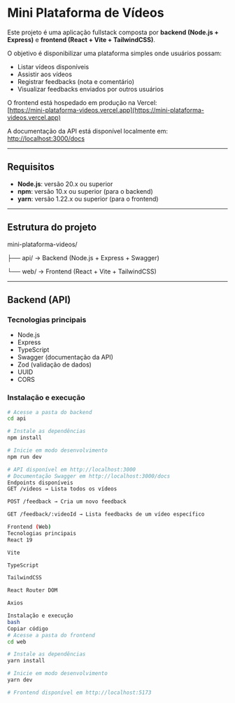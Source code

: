 # Mini Plataforma de Vídeos

Este projeto é uma aplicação fullstack composta por **backend (Node.js + Express)** e **frontend (React + Vite + TailwindCSS)**.

O objetivo é disponibilizar uma plataforma simples onde usuários possam:

- Listar vídeos disponíveis  
- Assistir aos vídeos  
- Registrar feedbacks (nota e comentário)  
- Visualizar feedbacks enviados por outros usuários  

O frontend está hospedado em produção na Vercel:  
[https://mini-plataforma-videos.vercel.app](https://mini-plataforma-videos.vercel.app)

A documentação da API está disponível localmente em:  
[http://localhost:3000/docs](http://localhost:3000/docs)

---

## Requisitos

- **Node.js**: versão 20.x ou superior  
- **npm**: versão 10.x ou superior (para o backend)  
- **yarn**: versão 1.22.x ou superior (para o frontend)  

---

## Estrutura do projeto

mini-plataforma-videos/

├── api/ → Backend (Node.js + Express + Swagger)

└── web/ → Frontend (React + Vite + TailwindCSS)


---

## Backend (API)

### Tecnologias principais
- Node.js  
- Express  
- TypeScript  
- Swagger (documentação da API)  
- Zod (validação de dados)  
- UUID  
- CORS  

### Instalação e execução
```bash
# Acesse a pasta do backend
cd api

# Instale as dependências
npm install

# Inicie em modo desenvolvimento
npm run dev

# API disponível em http://localhost:3000
# Documentação Swagger em http://localhost:3000/docs
Endpoints disponíveis
GET /videos → Lista todos os vídeos

POST /feedback → Cria um novo feedback

GET /feedback/:videoId → Lista feedbacks de um vídeo específico

Frontend (Web)
Tecnologias principais
React 19

Vite

TypeScript

TailwindCSS

React Router DOM

Axios

Instalação e execução
bash
Copiar código
# Acesse a pasta do frontend
cd web

# Instale as dependências
yarn install

# Inicie em modo desenvolvimento
yarn dev

# Frontend disponível em http://localhost:5173
